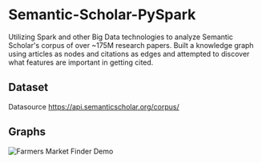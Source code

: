 # Semantic-Scholar-PySpark

Utilizing Spark and other Big Data technologies to analyze Semantic Scholar's corpus of over ~175M research papers. Built a knowledge graph using articles as nodes and citations as edges and attempted to discover what features are important in getting cited. 

## Dataset
Datasource https://api.semanticscholar.org/corpus/

## Graphs

![Farmers Market Finder Demo](images_gifs/LabelPropogation_Graph.gif)
